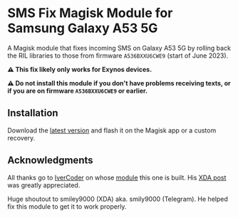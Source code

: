 # SMS Fix Magisk Module for Samsung Galaxy A53 5G

A Magisk module that fixes incoming SMS on Galaxy A53 5G by rolling back the RIL libraries to those from firmware `A536BXXU6CWE9` (start of June 2023).

**⚠️ This fix likely only works for Exynos devices.**

**⚠️ Do not install this module if you don't have problems receiving texts, or if you are on firmware `A536BXXU6CWE9` or earlier.**

## Installation
Download the [latest version](https://github.com/mytja/a536x-ril-rollback/releases/latest) and flash it on the Magisk app or a custom recovery.

## Acknowledgments
All thanks go to [IverCoder](https://github.com/IverCoder) on whose [module](https://github.com/IverCoder/a03nnxx-ril-rollback) this one is built. His [XDA post](https://xdaforums.com/t/solved-gsi-related-can-not-receive-sms.4636173/post-89192751) was greatly appreciated.

Huge shoutout to smiley9000 (XDA) aka. smily9000 (Telegram). He helped fix this module to get it to work properly.
